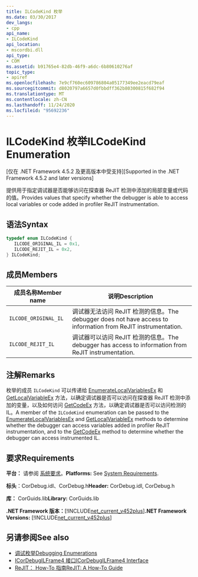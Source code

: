```yaml
---
title: ILCodeKind 枚举
ms.date: 03/30/2017
dev_langs:
- cpp
api_name:
- ILCodeKind
api_location:
- mscordbi.dll
api_type:
- COM
ms.assetid: b91765e4-82db-46f9-a6dc-6b80610276af
topic_type:
- apiref
ms.openlocfilehash: 7e9cf760ec609786804a05177349ee2eacd79eaf
ms.sourcegitcommit: d8020797a6657d0fbbdff362b80300815f682f94
ms.translationtype: MT
ms.contentlocale: zh-CN
ms.lasthandoff: 11/24/2020
ms.locfileid: "95692236"
---
```

# <a name="ilcodekind-enumeration"></a><span data-ttu-id="e81ce-102">ILCodeKind 枚举</span><span class="sxs-lookup"><span data-stu-id="e81ce-102">ILCodeKind Enumeration</span></span>

<span data-ttu-id="e81ce-103">[仅在 .NET Framework 4.5.2 及更高版本中受支持]</span><span class="sxs-lookup"><span data-stu-id="e81ce-103">[Supported in the .NET Framework 4.5.2 and later versions]</span></span>  
  
 <span data-ttu-id="e81ce-104">提供用于指定调试器是否能够访问在探查器 ReJIT 检测中添加的局部变量或代码的值。</span><span class="sxs-lookup"><span data-stu-id="e81ce-104">Provides values that specify whether the debugger is able to access local variables or code added in profiler ReJIT instrumentation.</span></span>  
  
## <a name="syntax"></a><span data-ttu-id="e81ce-105">语法</span><span class="sxs-lookup"><span data-stu-id="e81ce-105">Syntax</span></span>  
  
```cpp
typedef enum ILCodeKind {  
   ILCODE_ORIGINAL_IL = 0x1,  
   ILCODE_REJIT_IL = 0x2,  
} ILCodeKind;  
```  
  
## <a name="members"></a><span data-ttu-id="e81ce-106">成员</span><span class="sxs-lookup"><span data-stu-id="e81ce-106">Members</span></span>  
  
|<span data-ttu-id="e81ce-107">成员名称</span><span class="sxs-lookup"><span data-stu-id="e81ce-107">Member name</span></span>|<span data-ttu-id="e81ce-108">说明</span><span class="sxs-lookup"><span data-stu-id="e81ce-108">Description</span></span>|  
|-----------------|-----------------|  
|`ILCODE_ORIGINAL_IL`|<span data-ttu-id="e81ce-109">调试器无法访问 ReJIT 检测的信息。</span><span class="sxs-lookup"><span data-stu-id="e81ce-109">The debugger does not have access to information from ReJIT instrumentation.</span></span>|  
|`ILCODE_REJIT_IL`|<span data-ttu-id="e81ce-110">调试器可以访问 ReJIT 检测的信息。</span><span class="sxs-lookup"><span data-stu-id="e81ce-110">The debugger has access to information from ReJIT instrumentation.</span></span>|  
  
## <a name="remarks"></a><span data-ttu-id="e81ce-111">注解</span><span class="sxs-lookup"><span data-stu-id="e81ce-111">Remarks</span></span>  

 <span data-ttu-id="e81ce-112">枚举的成员 `ILCodeKind` 可以传递给 [EnumerateLocalVariablesEx](icordebugilframe4-enumeratelocalvariablesex-method.md) 和 [GetLocalVariableEx](icordebugilframe4-getlocalvariableex-method.md) 方法，以确定调试器是否可以访问在探查器 ReJIT 检测中添加的变量，以及如何访问 [GetCodeEx](icordebugilframe4-getcodeex-method.md) 方法，以确定调试器是否可以访问检测的 IL。</span><span class="sxs-lookup"><span data-stu-id="e81ce-112">A member of the `ILCodeKind` enumeration can be passed to the [EnumerateLocalVariablesEx](icordebugilframe4-enumeratelocalvariablesex-method.md) and [GetLocalVariableEx](icordebugilframe4-getlocalvariableex-method.md) methods to determine whether the debugger can access variables added in profiler ReJIT instrumentation, and to the [GetCodeEx](icordebugilframe4-getcodeex-method.md) method to determine whether the debugger can access instrumented IL.</span></span>  
  
## <a name="requirements"></a><span data-ttu-id="e81ce-113">要求</span><span class="sxs-lookup"><span data-stu-id="e81ce-113">Requirements</span></span>  

 <span data-ttu-id="e81ce-114">**平台：** 请参阅 [系统要求](../../get-started/system-requirements.md)。</span><span class="sxs-lookup"><span data-stu-id="e81ce-114">**Platforms:** See [System Requirements](../../get-started/system-requirements.md).</span></span>  
  
 <span data-ttu-id="e81ce-115">**标头**：CorDebug.idl、CorDebug.h</span><span class="sxs-lookup"><span data-stu-id="e81ce-115">**Header:** CorDebug.idl, CorDebug.h</span></span>  
  
 <span data-ttu-id="e81ce-116">**库：** CorGuids.lib</span><span class="sxs-lookup"><span data-stu-id="e81ce-116">**Library:** CorGuids.lib</span></span>  
  
 <span data-ttu-id="e81ce-117">**.NET Framework 版本：**[!INCLUDE[net_current_v452plus](../../../../includes/net-current-v452plus-md.md)]</span><span class="sxs-lookup"><span data-stu-id="e81ce-117">**.NET Framework Versions:** [!INCLUDE[net_current_v452plus](../../../../includes/net-current-v452plus-md.md)]</span></span>  
  
## <a name="see-also"></a><span data-ttu-id="e81ce-118">另请参阅</span><span class="sxs-lookup"><span data-stu-id="e81ce-118">See also</span></span>

- [<span data-ttu-id="e81ce-119">调试枚举</span><span class="sxs-lookup"><span data-stu-id="e81ce-119">Debugging Enumerations</span></span>](debugging-enumerations.md)
- [<span data-ttu-id="e81ce-120">ICorDebugILFrame4 接口</span><span class="sxs-lookup"><span data-stu-id="e81ce-120">ICorDebugILFrame4 Interface</span></span>](icordebugilframe4-interface.md)
- [<span data-ttu-id="e81ce-121">ReJIT： How-To 指南</span><span class="sxs-lookup"><span data-stu-id="e81ce-121">ReJIT: A How-To Guide</span></span>](/archive/blogs/davbr/rejit-a-how-to-guide)
